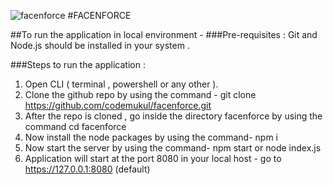 ![facenforce](https://github.com/codemukul/facenforce/blob/master/public/images/icon.png)
#FACENFORCE

##To run the application in local environment -
###Pre-requisites :
Git and Node.js should be installed in your system .

###Steps to run the application :
1. Open CLI ( terminal , powershell or any other ).
2. Clone the github repo by using the command -
git clone https://github.com/codemukul/facenforce.git
3. After the repo is cloned , go inside the directory facenforce by using the command 
cd facenforce
4. Now  install the node packages by using the command-
npm i
5. Now start the server by using the command-
npm start
or
node index.js
6. Application will start at the port 8080 in your local host - go to https://127.0.0.1:8080 (default)
